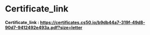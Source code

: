 # Certificate_link

#### Certificate_link : https://certificates.cs50.io/b9db44a7-319f-49d8-90d7-9412492e493a.pdf?size=letter
